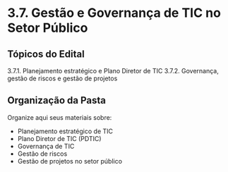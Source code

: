 # 3.7. Gestão e Governança de TIC no Setor Público

## Tópicos do Edital

3.7.1. Planejamento estratégico e Plano Diretor de TIC
3.7.2. Governança, gestão de riscos e gestão de projetos

## Organização da Pasta

Organize aqui seus materiais sobre:

- Planejamento estratégico de TIC
- Plano Diretor de TIC (PDTIC)
- Governança de TIC
- Gestão de riscos
- Gestão de projetos no setor público
